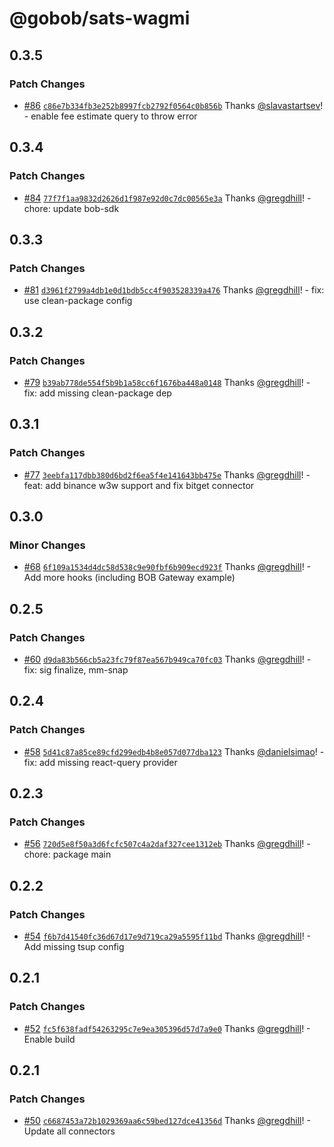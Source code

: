 # @gobob/sats-wagmi

## 0.3.5

### Patch Changes

- [#86](https://github.com/bob-collective/sats-wagmi/pull/86) [`c86e7b334fb3e252b8997fcb2792f0564c0b856b`](https://github.com/bob-collective/sats-wagmi/commit/c86e7b334fb3e252b8997fcb2792f0564c0b856b) Thanks [@slavastartsev](https://github.com/slavastartsev)! - enable fee estimate query to throw error

## 0.3.4

### Patch Changes

- [#84](https://github.com/bob-collective/sats-wagmi/pull/84) [`77f7f1aa9832d2626d1f987e92d0c7dc00565e3a`](https://github.com/bob-collective/sats-wagmi/commit/77f7f1aa9832d2626d1f987e92d0c7dc00565e3a) Thanks [@gregdhill](https://github.com/gregdhill)! - chore: update bob-sdk

## 0.3.3

### Patch Changes

- [#81](https://github.com/bob-collective/sats-wagmi/pull/81) [`d3961f2799a4db1e0d1bdb5cc4f903528339a476`](https://github.com/bob-collective/sats-wagmi/commit/d3961f2799a4db1e0d1bdb5cc4f903528339a476) Thanks [@gregdhill](https://github.com/gregdhill)! - fix: use clean-package config

## 0.3.2

### Patch Changes

- [#79](https://github.com/bob-collective/sats-wagmi/pull/79) [`b39ab778de554f5b9b1a58cc6f1676ba448a0148`](https://github.com/bob-collective/sats-wagmi/commit/b39ab778de554f5b9b1a58cc6f1676ba448a0148) Thanks [@gregdhill](https://github.com/gregdhill)! - fix: add missing clean-package dep

## 0.3.1

### Patch Changes

- [#77](https://github.com/bob-collective/sats-wagmi/pull/77) [`3eebfa117dbb380d6bd2f6ea5f4e141643bb475e`](https://github.com/bob-collective/sats-wagmi/commit/3eebfa117dbb380d6bd2f6ea5f4e141643bb475e) Thanks [@gregdhill](https://github.com/gregdhill)! - feat: add binance w3w support and fix bitget connector

## 0.3.0

### Minor Changes

- [#68](https://github.com/bob-collective/sats-wagmi/pull/68) [`6f109a1534d4dc58d538c9e90fbf6b909ecd923f`](https://github.com/bob-collective/sats-wagmi/commit/6f109a1534d4dc58d538c9e90fbf6b909ecd923f) Thanks [@gregdhill](https://github.com/gregdhill)! - Add more hooks (including BOB Gateway example)

## 0.2.5

### Patch Changes

- [#60](https://github.com/bob-collective/sats-wagmi/pull/60) [`d9da83b566cb5a23fc79f87ea567b949ca70fc03`](https://github.com/bob-collective/sats-wagmi/commit/d9da83b566cb5a23fc79f87ea567b949ca70fc03) Thanks [@gregdhill](https://github.com/gregdhill)! - fix: sig finalize, mm-snap

## 0.2.4

### Patch Changes

- [#58](https://github.com/bob-collective/sats-wagmi/pull/58) [`5d41c87a85ce89cfd299edb4b8e057d077dba123`](https://github.com/bob-collective/sats-wagmi/commit/5d41c87a85ce89cfd299edb4b8e057d077dba123) Thanks [@danielsimao](https://github.com/danielsimao)! - fix: add missing react-query provider

## 0.2.3

### Patch Changes

- [#56](https://github.com/bob-collective/sats-wagmi/pull/56) [`720d5e8f50a3d6fcfc507c4a2daf327cee1312eb`](https://github.com/bob-collective/sats-wagmi/commit/720d5e8f50a3d6fcfc507c4a2daf327cee1312eb) Thanks [@gregdhill](https://github.com/gregdhill)! - chore: package main

## 0.2.2

### Patch Changes

- [#54](https://github.com/bob-collective/sats-wagmi/pull/54) [`f6b7d41540fc36d67d17e9d719ca29a5595f11bd`](https://github.com/bob-collective/sats-wagmi/commit/f6b7d41540fc36d67d17e9d719ca29a5595f11bd) Thanks [@gregdhill](https://github.com/gregdhill)! - Add missing tsup config

## 0.2.1

### Patch Changes

- [#52](https://github.com/bob-collective/sats-wagmi/pull/52) [`fc5f638fadf54263295c7e9ea305396d57d7a9e0`](https://github.com/bob-collective/sats-wagmi/commit/fc5f638fadf54263295c7e9ea305396d57d7a9e0) Thanks [@gregdhill](https://github.com/gregdhill)! - Enable build

## 0.2.1

### Patch Changes

- [#50](https://github.com/bob-collective/sats-wagmi/pull/50) [`c6687453a72b1029369aa6c59bed127dce41356d`](https://github.com/bob-collective/sats-wagmi/commit/c6687453a72b1029369aa6c59bed127dce41356d) Thanks [@gregdhill](https://github.com/gregdhill)! - Update all connectors
